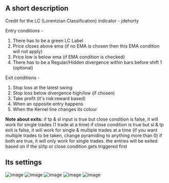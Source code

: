 ## A short description
Credit for the LC (Lorentzian Classification) indicator - jdehorty

Entry conditions - 
1. There has to be a green LC Label
2. Price closes above ema (if no EMA is chosen then this EMA condition will not apply) 
3. Price low is below ema (if EMA condition is checked)
4. There has to be a Regular/Hidden divergence within <x> bars before shift 1 (optional)

Exit conditions - 
1. Stop loss at the latest swing
2. Stop loss below divergence high/low (if chosen)
3. Take profit (it's risk:reward based)
4. When an opposite entry happens
5. When the Kernel line changes its colour

**Note about exits:**
if tp & sl input is true but close condition is false, it will work for single trades (1 trade at a time)
if close condition is true but sl & tp exit is false, it will work for single & multiple trades at a time (if you want multiple trades to be taken, change pyramiding to anything more than 0)
if both are true, it will only work for single trades. the entries will be exited based on if the sl/tp or close condition gets triggered first

## Its settings
![image](https://github.com/araamas/Pinescript-Scripts/assets/104917239/5906605b-3440-449f-9860-227ac460345d)
![image](https://github.com/araamas/Pinescript-Scripts/assets/104917239/194c0994-6261-4b92-8153-d9114259e377)
![image](https://github.com/araamas/Pinescript-Scripts/assets/104917239/5ad2ba3f-767d-42cd-888b-87aa46b5a40b)
![image](https://github.com/araamas/Pinescript-Scripts/assets/104917239/b99488a2-8d56-45ad-a94b-dfcbe085cfc4)
![image](https://github.com/araamas/Pinescript-Scripts/assets/104917239/f8e9298b-1dba-4b3b-9263-5fcb0b079dc3)

